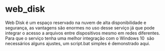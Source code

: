 # web_disk
Web Disk é um espaço reservado na nuvem de alta disponibilidade e segurança, as vantagens são enormes no uso desse serviço já que pode integrar o acesso a arquivos entre dispositivos mesmo em redes diferentes. Para que o serviço tenha uma melhor integração com o Windows 10  são necessários alguns ajustes, um script.bat simples é demonstrado aqui.
